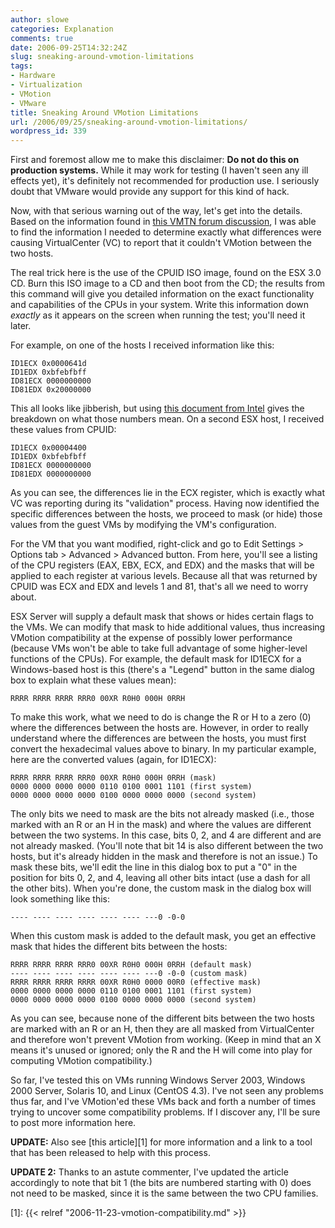 ```yaml
---
author: slowe
categories: Explanation
comments: true
date: 2006-09-25T14:32:24Z
slug: sneaking-around-vmotion-limitations
tags:
- Hardware
- Virtualization
- VMotion
- VMware
title: Sneaking Around VMotion Limitations
url: /2006/09/25/sneaking-around-vmotion-limitations/
wordpress_id: 339
---
```


First and foremost allow me to make this disclaimer: **Do not do this on production systems.** While it may work for testing (I haven't seen any ill effects yet), it's definitely not recommended for production use. I seriously doubt that VMware would provide any support for this kind of hack.

Now, with that serious warning out of the way, let's get into the details. Based on the information found in [this VMTN forum discussion](http://www.vmware.com/community/thread.jspa?threadID=50828), I was able to find the information I needed to determine exactly what differences were causing VirtualCenter (VC) to report that it couldn't VMotion between the two hosts.

The real trick here is the use of the CPUID ISO image, found on the ESX 3.0 CD. Burn this ISO image to a CD and then boot from the CD; the results from this command will give you detailed information on the exact functionality and capabilities of the CPUs in your system. Write this information down _exactly_ as it appears on the screen when running the test; you'll need it later.

For example, on one of the hosts I received information like this:

    ID1ECX 0x0000641d
    ID1EDX 0xbfebfbff
    ID81ECX 0000000000
    ID81EDX 0x20000000

This all looks like jibberish, but using [this document from Intel](http://www.intel.com/design/xeon/applnots/241618.htm) gives the breakdown on what those numbers mean. On a second ESX host, I received these values from CPUID:

    ID1ECX 0x00004400
    ID1EDX 0xbfebfbff
    ID81ECX 0000000000
    ID81EDX 0000000000

As you can see, the differences lie in the ECX register, which is exactly what VC was reporting during its "validation" process. Having now identified the specific differences between the hosts, we proceed to mask (or hide) those values from the guest VMs by modifying the VM's configuration.

For the VM that you want modified, right-click and go to Edit Settings > Options tab > Advanced > Advanced button. From here, you'll see a listing of the CPU registers (EAX, EBX, ECX, and EDX) and the masks that will be applied to each register at various levels. Because all that was returned by CPUID was ECX and EDX and levels 1 and 81, that's all we need to worry about.

ESX Server will supply a default mask that shows or hides certain flags to the VMs. We can modify that mask to hide additional values, thus increasing VMotion compatibility at the expense of possibly lower performance (because VMs won't be able to take full advantage of some higher-level functions of the CPUs). For example, the default mask for ID1ECX for a Windows-based host is this (there's a "Legend" button in the same dialog box to explain what these values mean):

    RRRR RRRR RRRR RRR0 00XR R0H0 000H 0RRH

To make this work, what we need to do is change the R or H to a zero (0) where the differences between the hosts are. However, in order to really understand where the differences are between the hosts, you must first convert the hexadecimal values above to binary. In my particular example, here are the converted values (again, for ID1ECX):

    RRRR RRRR RRRR RRR0 00XR R0H0 000H 0RRH (mask)
    0000 0000 0000 0000 0110 0100 0001 1101 (first system)
    0000 0000 0000 0000 0100 0000 0000 0000 (second system)

The only bits we need to mask are the bits not already masked (i.e., those marked with an R or an H in the mask) and where the values are different between the two systems. In this case, bits 0, 2, and 4 are different and are not already masked. (You'll note that bit 14 is also different between the two hosts, but it's already hidden in the mask and therefore is not an issue.) To mask these bits, we'll edit the line in this dialog box to put a "0" in the position for bits 0, 2, and 4, leaving all other bits intact (use a dash for all the other bits). When you're done, the custom mask in the dialog box will look something like this:

    ---- ---- ---- ---- ---- ---- ---0 -0-0

When this custom mask is added to the default mask, you get an effective mask that hides the different bits between the hosts:

    RRRR RRRR RRRR RRR0 00XR R0H0 000H 0RRH (default mask)
    ---- ---- ---- ---- ---- ---- ---0 -0-0 (custom mask)
    RRRR RRRR RRRR RRRR 00XR R0H0 0000 00R0 (effective mask)
    0000 0000 0000 0000 0110 0100 0001 1101 (first system)
    0000 0000 0000 0000 0100 0000 0000 0000 (second system)

As you can see, because none of the different bits between the two hosts are marked with an R or an H, then they are all masked from VirtualCenter and therefore won't prevent VMotion from working. (Keep in mind that an X means it's unused or ignored; only the R and the H will come into play for computing VMotion compatibility.)

So far, I've tested this on VMs running Windows Server 2003, Windows 2000 Server, Solaris 10, and Linux (CentOS 4.3). I've not seen any problems thus far, and I've VMotion'ed these VMs back and forth a number of times trying to uncover some compatibility problems. If I discover any, I'll be sure to post more information here.

**UPDATE:** Also see [this article][1] for more information and a link to a tool that has been released to help with this process.

**UPDATE 2:** Thanks to an astute commenter, I've updated the article accordingly to note that bit 1 (the bits are numbered starting with 0) does not need to be masked, since it is the same between the two CPU families.

[1]: {{< relref "2006-11-23-vmotion-compatibility.md" >}}
